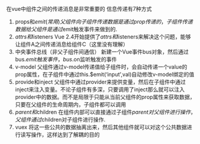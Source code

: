 
 在vue中组件之间的传递消息是非常重要的 信息传递有7种方式
1. props和$emit(常用)
    父组件向子组件传递数据是通过prop传递的，
    子组件传递数据给父组件是通过$emit触发事件来做到的.
2. $attrs和$listeners
    Vue 2.4开始提供了$attrs和$listeners来解决这个问题，能够让组件A之间传递消息给组件C（这里没有理解）
3. 中央事件总线（非父子组件间通信）
 新建一个Vue事件bus对象，然后通过bus.$emit触发事件，bus.$on监听触发的事件
4. v-model
    父组件通过v-model传递值给子组件时，会自动传递一个value的prop属性，在子组件中通过this.$emit(‘input',val)自动修改v-model绑定的值
5. provide和inject
    父组件中通过provider来提供变量，然后在子组件中通过inject来注入变量。不论子组件有多深，只要调用了inject那么就可以注入provider中的数据。而不是局限于只能从当前父组件的prop属性来获取数据，只要在父组件的生命周期内，子组件都可以调用
6. $parent和$children
   在组件内部可以直接通过子组件$parent对父组件进行操作，父组件通过$children对子组件进行操作.
7. vuex
  将这一些公共的数据抽离出来，然后其他组件就可以对这个公共数据进行读写操作，这样达到了解耦的目的